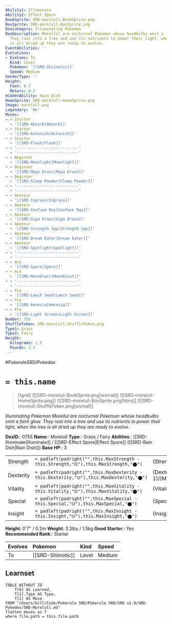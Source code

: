 ```yaml
---
Ability1: Illuminate
Ability2: Effect Spore
BookSprite: SRD-morelull-BookSprite.png
BoxSprite: SRD-morelull-BoxSprite.png
DexCategory: Illuminating Pokemon
DexDescription: Morellul are nocturnal Pokemon whose headbulbs emit a faint glow.
  They root into a tree and use its nutrients to power their light, when the tree
  is all dried up they are ready to evolve.
EventAbilities: ''
Evolutions:
- Evolves: To
  Kind: Level
  Pokemon: '[[SRD-Shiinotic]]'
  Speed: Medium
GenderType: ''
Height:
  Feet: 0.7
  Meters: 0.2
HiddenAbility: Rain Dish
HomeSprite: SRD-morelull-HomeSprite.png
Image: morelull.png
Legendary: 'No'
Moves:
- - Starter
  - '[[SRD-Absorb|Absorb]]'
- - Starter
  - '[[SRD-Astonish|Astonish]]'
- - Starter
  - '[[SRD-Flash|Flash]]'
- - '---------------------------'
  - '---------------------------'
- - Beginner
  - '[[SRD-Moonlight|Moonlight]]'
- - Beginner
  - '[[SRD-Mega Drain|Mega Drain]]'
- - Beginner
  - '[[SRD-Sleep Powder|Sleep Powder]]'
- - '---------------------------'
  - '---------------------------'
- - Amateur
  - '[[SRD-Ingrain|Ingrain]]'
- - Amateur
  - '[[SRD-Confuse Ray|Confuse Ray]]'
- - Amateur
  - '[[SRD-Giga Drain|Giga Drain]]'
- - Amateur
  - '[[SRD-Strength Sap|Strength Sap]]'
- - Amateur
  - '[[SRD-Dream Eater|Dream Eater]]'
- - Amateur
  - '[[SRD-Spotlight|Spotlight]]'
- - '---------------------------'
  - '---------------------------'
- - Ace
  - '[[SRD-Spore|Spore]]'
- - Ace
  - '[[SRD-Moonblast|Moonblast]]'
- - '---------------------------'
  - '---------------------------'
- - Pro
  - '[[SRD-Leech Seed|Leech Seed]]'
- - Pro
  - '[[SRD-Amnesia|Amnesia]]'
- - Pro
  - '[[SRD-Light Screen|Light Screen]]'
Number: 755
ShuffleToken: SRD-morelull-ShuffleToken.png
Type1: Grass
Type2: Fairy
Weight:
  Kilograms: 1.5
  Pounds: 3.3
---
```


#PokeroleSRD/Pokedex

# `= this.name`

> [!grid]
> ![[SRD-morelull-BookSprite.png|wsmall]]
> ![[SRD-morelull-HomeSprite.png]]
> ![[SRD-morelull-BoxSprite.png|htiny]]
> ![[SRD-morelull-ShuffleToken.png|wsmall]]


*Illuminating Pokemon*
*Morellul are nocturnal Pokemon whose headbulbs emit a faint glow. They root into a tree and use its nutrients to power their light, when the tree is all dried up they are ready to evolve.*

**DexID**:: 0755
**Name**:: Morelull
**Type**:: Grass / Fairy
**Abilities**:: [[SRD-Illuminate|Illuminate]] / [[SRD-Effect Spore|Effect Spore]] ([[SRD-Rain Dish|Rain Dish]])
**Base HP**:: 3

|           |                                                                                        |                                          |
| --------- | -------------------------------------------------------------------------------------- | ---------------------------------------- |
| Strength  | `= padleft(padright("",this.MaxStrength - this.Strength,"⭘"),this.MaxStrength,"⬤")`    | (Strength::1)/(MaxStrength::3)   |
| Dexterity | `= padleft(padright("",this.MaxDexterity - this.Dexterity,"⭘"),this.MaxDexterity,"⬤")` | (Dexterity:: 1)/(MaxDexterity::2) |
| Vitality  | `= padleft(padright("",this.MaxVitality - this.Vitality,"⭘"),this.MaxVitality,"⬤")`    | (Vitality::2)/(MaxVitality::4)   |
| Special   | `= padleft(padright("",this.MaxSpecial - this.Special,"⭘"),this.MaxSpecial,"⬤")`       | (Special::2)/(MaxSpecial::4)     |
| Insight   | `= padleft(padright("",this.MaxInsight - this.Insight,"⭘"),this.MaxInsight,"⬤")`       | (Insight::2)/(MaxInsight::5)     |

**Height**: 0'7" / 0.2m
**Weight**: 3.3lbs / 1.5kg
**Good Starter**:: Yes
**Recommended Rank**:: Starter

| Evolves   | Pokemon           | Kind   | Speed   |
|:----------|:------------------|:-------|:--------|
| To        | [[SRD-Shiinotic]] | Level  | Medium  |

## Learnset

```dataview
TABLE WITHOUT ID
    T[0] AS Learned,
    T[1].Type AS Type,
    T[1] AS Move
FROM "/Users/bill/Code/Pokerole SRD/Pokerole SRD/SRD v2.0/SRD-Pokedex/SRD-Morelull.md"
flatten moves as T
where file.path = this.file.path
```
